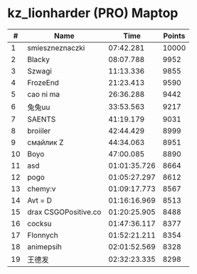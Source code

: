 # kz_lionharder (PRO) Maptop

|  # | Name | Time | Points |
|-------------- | -------------- | -------------- | -------------- | 
| 1 | smieszneznaczki | 07:42.281 | 10000 | 
| 2 | Blacky | 08:07.788 | 9952 | 
| 3 | Szwagi | 11:13.336 | 9855 | 
| 4 | FrozeEnd | 21:23.413 | 9590 | 
| 5 | cao ni ma | 26:36.288 | 9442 | 
| 6 | 兔兔uu | 33:53.563 | 9217 | 
| 7 | SAENTS | 41:19.179 | 9031 | 
| 8 | broiiler | 42:44.429 | 8999 | 
| 9 | смайлик Z | 44:34.063 | 8951 | 
| 10 | Boyo | 47:00.085 | 8890 | 
| 11 | asd | 01:01:35.726 | 8664 | 
| 12 | pogo | 01:05:27.297 | 8612 | 
| 13 | chemy:v | 01:09:17.773 | 8567 | 
| 14 | Avt = D | 01:16:16.969 | 8513 | 
| 15 | drax CSGOPositive.co | 01:20:25.905 | 8488 | 
| 16 | cocksu | 01:47:36.117 | 8377 | 
| 17 | Flonnych | 01:52:21.211 | 8354 | 
| 18 | animepsih | 02:01:52.569 | 8328 | 
| 19 | 王德发 | 02:32:23.335 | 8298 | 

